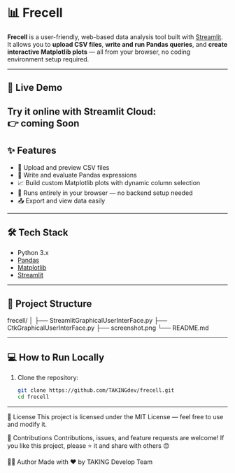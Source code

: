 # 📊 Frecell

**Frecell** is a user-friendly, web-based data analysis tool built with [Streamlit](https://streamlit.io/).  
It allows you to **upload CSV files**, **write and run Pandas queries**, and **create interactive Matplotlib plots** — all from your browser, no coding environment setup required.

---

## 🚀 Live Demo

Try it online with **Streamlit Cloud**:  
👉 coming Soon
---

## ✨ Features

- 📁 Upload and preview CSV files
- 🧠 Write and evaluate Pandas expressions
- 📈 Build custom Matplotlib plots with dynamic column selection
- 🔐 Runs entirely in your browser — no backend setup needed
- 📤 Export and view data easily

---

## 🛠️ Tech Stack

- Python 3.x
- [Pandas](https://pandas.pydata.org/)
- [Matplotlib](https://matplotlib.org/)
- [Streamlit](https://streamlit.io/)

---

## 📂 Project Structure

frecell/
│
├── StreamlitGraphicalUserInterFace.py
├── CtkGraphicalUserInterFace.py
├── screenshot.png
└── README.md

---

## 💻 How to Run Locally

1. Clone the repository:
   ```bash
   git clone https://github.com/TAKINGdev/frecell.git
   cd frecell
---
📃 License
This project is licensed under the MIT License — feel free to use and modify it.

🤝 Contributions
Contributions, issues, and feature requests are welcome!
If you like this project, please ⭐ it and share with others 😊

🧑‍💻 Author
Made with ❤️ by TAKING Develop Team
